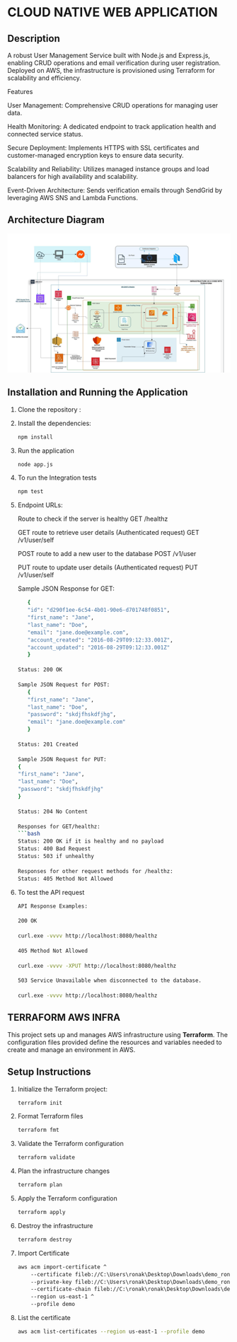 # CLOUD NATIVE WEB APPLICATION

## Description

A robust User Management Service built with Node.js and Express.js, enabling CRUD operations and email verification during user registration. Deployed on AWS, the infrastructure is provisioned using Terraform for scalability and efficiency.

Features

User Management: Comprehensive CRUD operations for managing user data.

Health Monitoring: A dedicated endpoint to track application health and connected service status.

Secure Deployment: Implements HTTPS with SSL certificates and customer-managed encryption keys to ensure data security.

Scalability and Reliability: Utilizes managed instance groups and load balancers for high availability and scalability.

Event-Driven Architecture: Sends verification emails through SendGrid by leveraging AWS SNS and Lambda Functions.

## Architecture Diagram

![Architecture Diagram](https://raw.githubusercontent.com/Ronakmishra/infra/main/webapp-main/arch.png)

## Installation and Running the Application

1. Clone the repository :

2. Install the dependencies:

   ```bash
   npm install

   ```

3. Run the application

   ```bash
   node app.js

   ```

4. To run the Integration tests

   ```bash
   npm test

   ```

5. Endpoint URLs:

   Route to check if the server is healthy
   GET /healthz

   GET route to retrieve user details (Authenticated request)
   GET /v1/user/self

   POST route to add a new user to the database
   POST /v1/user

   PUT route to update user details (Authenticated request)
   PUT /v1/user/self

   Sample JSON Response for GET:

   ````bash
      {
      "id": "d290f1ee-6c54-4b01-90e6-d701748f0851",
      "first_name": "Jane",
      "last_name": "Doe",
      "email": "jane.doe@example.com",
      "account_created": "2016-08-29T09:12:33.001Z",
      "account_updated": "2016-08-29T09:12:33.001Z"
      }

   Status: 200 OK

   Sample JSON Request for POST:
      {
      "first_name": "Jane",
      "last_name": "Doe",
      "password": "skdjfhskdfjhg",
      "email": "jane.doe@example.com"
      }

   Status: 201 Created

   Sample JSON Request for PUT:
   {
   "first_name": "Jane",
   "last_name": "Doe",
   "password": "skdjfhskdfjhg"
   }

   Status: 204 No Content

   Responses for GET/healthz:
   ```bash
   Status: 200 OK if it is healthy and no payload
   Status: 400 Bad Request
   Status: 503 if unhealthy

   Responses for other request methods for /healthz:
   Status: 405 Method Not Allowed

   ````

6. To test the API request

   ```bash
   API Response Examples:

   200 OK

   curl.exe -vvvv http://localhost:8080/healthz

   405 Method Not Allowed

   curl.exe -vvvv -XPUT http://localhost:8080/healthz

   503 Service Unavailable when disconnected to the database.

   curl.exe -vvvv http://localhost:8080/healthz
   ```

## TERRAFORM AWS INFRA

This project sets up and manages AWS infrastructure using **Terraform**. The configuration files provided define the resources and variables needed to create and manage an environment in AWS.

## Setup Instructions

1. Initialize the Terraform project:

   ```bash
   terraform init

   ```

2. Format Terraform files

   ```bash
   terraform fmt

   ```

3. Validate the Terraform configuration

   ```bash
   terraform validate

   ```

4. Plan the infrastructure changes

   ```bash
   terraform plan

   ```

5. Apply the Terraform configuration

   ```bash
   terraform apply

   ```

6. Destroy the infrastructure

   ```bash
   terraform destroy

   ```

7. Import Certificate

   ```bash
   aws acm import-certificate ^
       --certificate fileb://C:\Users\ronak\Desktop\Downloads\demo_ronak.me\demo_ronak_me.crt ^
       --private-key fileb://C:\Users\ronak\Desktop\Downloads\demo_ronak.me\privatekey.pem ^
       --certificate-chain fileb://C:\ronak\ronak\Desktop\Downloads\demo_ronak.me\demo_ronak_me.ca-bundle ^
       --region us-east-1 ^
       --profile demo

   ```

8. List the certificate

   ```bash
   aws acm list-certificates --region us-east-1 --profile demo

   ```
